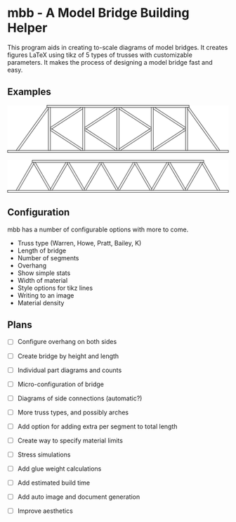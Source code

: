 # mbb - A Model Bridge Building Helper

This program aids in creating to-scale diagrams of model bridges. It creates figures LaTeX using tikz of 5 types of trusses with customizable parameters. It makes the process of designing a model bridge fast and easy.


## Examples

![](docs/ktruss.svg)

![](docs/warrentruss.svg)

## Configuration

mbb has a number of configurable options with more to come.

- Truss type (Warren, Howe, Pratt, Bailey, K)
- Length of bridge
- Number of segments
- Overhang
- Show simple stats
- Width of material
- Style options for tikz lines
- Writing to an image
- Material density

## Plans

- [ ] Configure overhang on both sides
- [ ] Create bridge by height and length
- [ ] Individual part diagrams and counts
- [ ] Micro-configuration of bridge
- [ ] Diagrams of side connections (automatic?)
- [ ] More truss types, and possibly arches
- [ ] Add option for adding extra per segment to total length
- [ ] Create way to specify material limits
- [ ] Stress simulations
- [ ] Add glue weight calculations
- [ ] Add estimated build time
- [ ] Add auto image and document generation
- [ ] Improve aesthetics  

